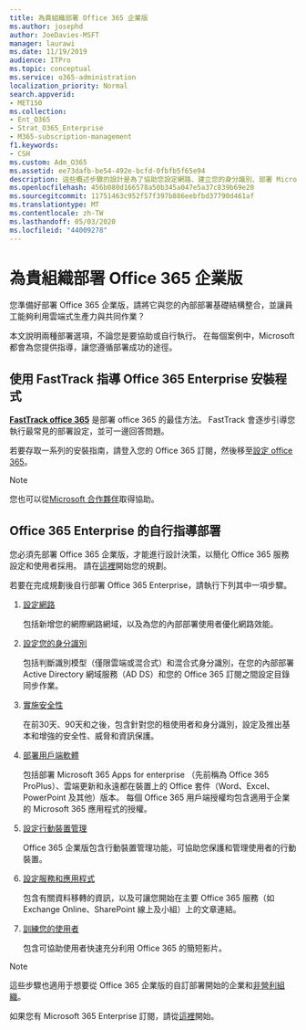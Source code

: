 ```yaml
---
title: 為貴組織部署 Office 365 企業版
ms.author: josephd
author: JoeDavies-MSFT
manager: laurawi
ms.date: 11/19/2019
audience: ITPro
ms.topic: conceptual
ms.service: o365-administration
localization_priority: Normal
search.appverid:
- MET150
ms.collection:
- Ent_O365
- Strat_O365_Enterprise
- M365-subscription-management
f1.keywords:
- CSH
ms.custom: Adm_O365
ms.assetid: ee73dafb-be54-492e-bcfd-0fbfb5f65e94
description: 這些概述步驟的設計是為了協助您設定網路、建立您的身分識別、部署 Microsoft 365 Apps for enterprise、遷移您的資料，以及協助貴組織中的人員開始使用 Office 365。
ms.openlocfilehash: 456b080d166578a50b345a047e5a37c839b69e20
ms.sourcegitcommit: 11751463c952f57f397b886eebfbd37790d461af
ms.translationtype: MT
ms.contentlocale: zh-TW
ms.lasthandoff: 05/03/2020
ms.locfileid: "44009278"
---
```

# <a name="deploy-office-365-enterprise-for-your-organization"></a>為貴組織部署 Office 365 企業版

您準備好部署 Office 365 企業版，請將它與您的內部部署基礎結構整合，並讓員工能夠利用雲端式生產力與共同作業？

本文說明兩種部署選項，不論您是要協助或自行執行。 在每個案例中，Microsoft 都會為您提供指導，讓您遵循部署成功的途徑。

## <a name="guided-office-365-enterprise-setup-process-with-fasttrack"></a>使用 FastTrack 指導 Office 365 Enterprise 安裝程式

**[FastTrack office 365](https://docs.microsoft.com/fasttrack/O365-fasttrack-benefit-for-office-365)** 是部署 office 365 的最佳方法。 FastTrack 會逐步引導您執行最常見的部署設定，並可一邊回答問題。 

若要存取一系列的安裝指南，請登入您的 Office 365 訂閱，然後移至[設定 office 365](https://aka.ms/o365fasttrack)。

>[!Note]
>您也可以從[Microsoft 合作夥伴](https://www.microsoft.com/solution-providers/home)取得協助。
>

## <a name="do-it-yourself-guided-deployment-of-office-365-enterprise"></a>Office 365 Enterprise 的自行指導部署

您必須先部署 Office 365 企業版，才能進行設計決策，以簡化 Office 365 服務設定和使用者採用。 請在[這裡](get-your-organization-ready-for-office-365.md)開始您的規劃。

若要在完成規劃後自行部署 Office 365 Enterprise，請執行下列其中一項步驟。

1. [設定網路](set-up-network-for-office-365.md)

   包括新增您的網際網路網域，以及為您的內部部署使用者優化網路效能。
 
2. [設定您的身分識別](protect-your-global-administrator-accounts.md)

   包括判斷識別模型（僅限雲端或混合式）和混合式身分識別，在您的內部部署 Active Directory 網域服務（AD DS）和您的 Office 365 訂閱之間設定目錄同步作業。

3. [實施安全性](https://docs.microsoft.com/office365/securitycompliance/security-roadmap)

   在前30天、90天和之後，包含針對您的租使用者和身分識別，設定及推出基本和增強的安全性、威脅和資訊保護。
 
4. [部署用戶端軟體](https://docs.microsoft.com/DeployOffice/deployment-guide-microsoft-365-apps)

   包括部署 Microsoft 365 Apps for enterprise （先前稱為 Office 365 ProPlus）、雲端更新和永遠都在裝置上的 Office 套件（Word、Excel、PowerPoint 及其他）版本。 每個 Office 365 用戶端授權均包含適用于企業的 Microsoft 365 應用程式的授權。
 
5. [設定行動裝置管理](https://support.office.com/article/set-up-mobile-device-management-mdm-in-office-365-dd892318-bc44-4eb1-af00-9db5430be3cd)

   Office 365 企業版包含行動裝置管理功能，可協助您保護和管理使用者的行動裝置。
 
6. [設定服務和應用程式](configure-services-and-applications.md)

   包含有關資料移轉的資訊，以及可讓您開始在主要 Office 365 服務（如 Exchange Online、SharePoint 線上及小組）上的文章連結。
 
7. [訓練您的使用者](https://docs.microsoft.com/office365/admin/admin-overview/get-started-with-office-365#training-resources-for-your-users)

   包含可協助使用者快速充分利用 Office 365 的簡短影片。
 

>[!Note]
>這些步驟也適用于想要從 Office 365 企業版的自訂部署開始的企業和[非營利組織](https://go.microsoft.com/fwlink/?LinkId=627221)。 
>

如果您有 Microsoft 365 Enterprise 訂閱，請從[這裡](https://docs.microsoft.com/microsoft-365/enterprise/deploy-microsoft-365-enterprise)開始。
